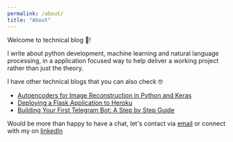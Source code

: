 ```yaml
---
permalink: /about/
title: "About"
---
```


Welcome to technical blog 👋!

I write about python development, machine learning and natural language processing, in a application focused way to help deliver a working project rather than just the theory.

I have other technical blogs that you can also check 🤓

+ [Autoencoders for Image Reconstruction in Python and Keras](https://stackabuse.com/autoencoders-for-image-reconstruction-in-python-and-keras/)
+ [Deploying a Flask Application to Heroku](https://stackabuse.com/deploying-a-flask-application-to-heroku/)
+ [Building Your First Telegram Bot: A Step by Step Guide](https://www.toptal.com/python/telegram-bot-tutorial-python)

Would be more than happy to have a chat, let's contact via [email](aliabdelaal369@gmail.com) or connect with my on [linkedIn](https://www.linkedin.com/in/aliabdelaal/)

